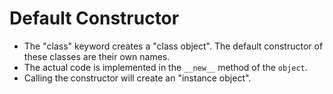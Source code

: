 # Default Constructor


* The "class" keyword creates a "class object". The default constructor of these classes are their own names.
* The actual code is implemented in the `__new__` method of the `object`.
* Calling the constructor will create an "instance object".


